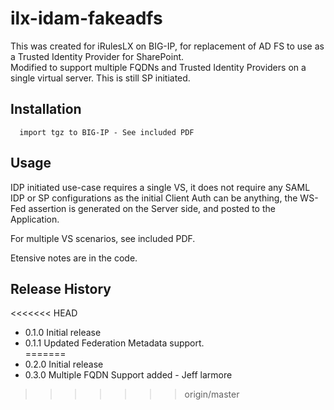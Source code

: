 # ilx-idam-fakeadfs

This was created for iRulesLX on BIG-IP, for replacement of AD FS to use as a Trusted Identity Provider for SharePoint.  
Modified to support multiple FQDNs and Trusted Identity Providers on a single virtual server.  This is still SP initiated.

## Installation
```
  import tgz to BIG-IP - See included PDF
```
## Usage
IDP initiated use-case requires a single VS, it does not require any SAML IDP or SP configurations as the initial Client Auth can be anything, the WS-Fed assertion is generated on the Server side, and posted to the Application.

For multiple VS scenarios, see included PDF.

Etensive notes are in the code.  

## Release History

<<<<<<< HEAD
* 0.1.0 Initial release
* 0.1.1 Updated Federation Metadata support.  
=======
* 0.2.0 Initial release
* 0.3.0 Multiple FQDN Support added - Jeff larmore
>>>>>>> origin/master
